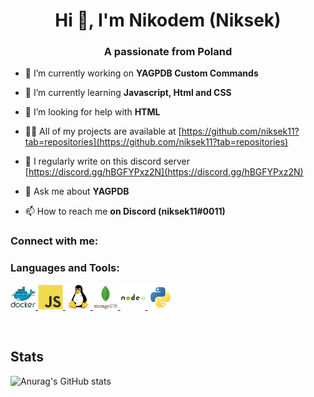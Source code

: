 <h1 align="center">Hi 👋, I'm Nikodem (Niksek)</h1>
<h3 align="center">A passionate from Poland</h3>

- 🔭 I’m currently working on **YAGPDB Custom Commands**

- 🌱 I’m currently learning **Javascript, Html and CSS**

- 🤝 I’m looking for help with **HTML**

- 👨‍💻 All of my projects are available at [https://github.com/niksek11?tab=repositories](https://github.com/niksek11?tab=repositories)

- 📝 I regularly write on this discord server [https://discord.gg/hBGFYPxz2N](https://discord.gg/hBGFYPxz2N)

- 💬 Ask me about **YAGPDB**

- 📫 How to reach me **on Discord (niksek11#0011)**

<h3 align="left">Connect with me:</h3>
<p align="left">
</p>

<h3 align="left">Languages and Tools:</h3>
<p align="left"> <a href="https://www.docker.com/" target="_blank" rel="noreferrer"> <img src="https://raw.githubusercontent.com/devicons/devicon/master/icons/docker/docker-original-wordmark.svg" alt="docker" width="40" height="40"/> </a> <a href="https://developer.mozilla.org/en-US/docs/Web/JavaScript" target="_blank" rel="noreferrer"> <img src="https://raw.githubusercontent.com/devicons/devicon/master/icons/javascript/javascript-original.svg" alt="javascript" width="40" height="40"/> </a> <a href="https://www.linux.org/" target="_blank" rel="noreferrer"> <img src="https://raw.githubusercontent.com/devicons/devicon/master/icons/linux/linux-original.svg" alt="linux" width="40" height="40"/> </a> <a href="https://www.mongodb.com/" target="_blank" rel="noreferrer"> <img src="https://raw.githubusercontent.com/devicons/devicon/master/icons/mongodb/mongodb-original-wordmark.svg" alt="mongodb" width="40" height="40"/> </a> <a href="https://nodejs.org" target="_blank" rel="noreferrer"> <img src="https://raw.githubusercontent.com/devicons/devicon/master/icons/nodejs/nodejs-original-wordmark.svg" alt="nodejs" width="40" height="40"/> </a> <a href="https://www.python.org" target="_blank" rel="noreferrer"> <img src="https://raw.githubusercontent.com/devicons/devicon/master/icons/python/python-original.svg" alt="python" width="40" height="40"/> </a> </p>

<br>

## Stats
![Anurag's GitHub stats](https://github-readme-stats.vercel.app/api?username=niksek11&show_icons=true&theme=radical)

</br>
